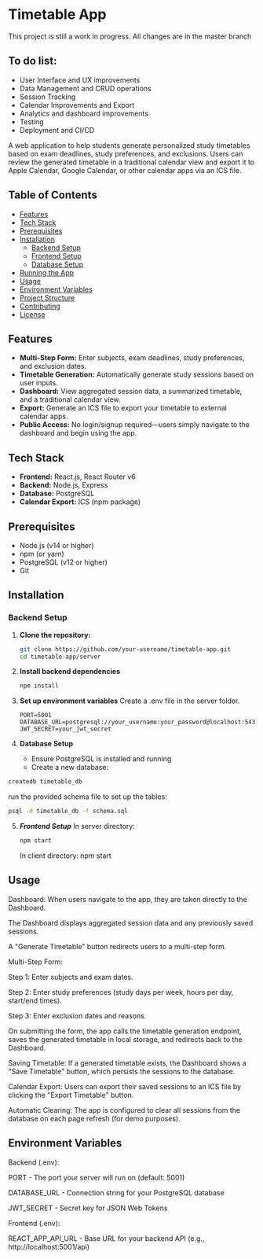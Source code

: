 # Timetable App

This project is still a work in progress.
All changes are in the master branch

## To do list:
- User Interface and UX improvements
- Data Management and CRUD operations
- Session Tracking
- Calendar Improvements and Export
- Analytics and dashboard improvements
- Testing
- Deployment and CI/CD

A web application to help students generate personalized study timetables based on exam deadlines, study preferences, and exclusions. Users can review the generated timetable in a traditional calendar view and export it to Apple Calendar, Google Calendar, or other calendar apps via an ICS file.

## Table of Contents

- [Features](#features)
- [Tech Stack](#tech-stack)
- [Prerequisites](#prerequisites)
- [Installation](#installation)
  - [Backend Setup](#backend-setup)
  - [Frontend Setup](#frontend-setup)
  - [Database Setup](#database-setup)
- [Running the App](#running-the-app)
- [Usage](#usage)
- [Environment Variables](#environment-variables)
- [Project Structure](#project-structure)
- [Contributing](#contributing)
- [License](#license)

## Features

- **Multi-Step Form:** Enter subjects, exam deadlines, study preferences, and exclusion dates.
- **Timetable Generation:** Automatically generate study sessions based on user inputs.
- **Dashboard:** View aggregated session data, a summarized timetable, and a traditional calendar view.
- **Export:** Generate an ICS file to export your timetable to external calendar apps.
- **Public Access:** No login/signup required—users simply navigate to the dashboard and begin using the app.

## Tech Stack

- **Frontend:** React.js, React Router v6
- **Backend:** Node.js, Express
- **Database:** PostgreSQL
- **Calendar Export:** ICS (npm package)

## Prerequisites

- Node.js (v14 or higher)
- npm (or yarn)
- PostgreSQL (v12 or higher)
- Git

## Installation

### Backend Setup

1. **Clone the repository:**

   ```bash
   git clone https://github.com/your-username/timetable-app.git
   cd timetable-app/server

2. **Install backend dependencies**
   ```bash
   npm install

3. **Set up environment variables**
   Create a .env file in the server folder.

   ```.env
   PORT=5001
   DATABASE_URL=postgresql://your_username:your_password@localhost:5432/timetable_db
   JWT_SECRET=your_jwt_secret

4. **Database Setup**
   - Ensure PostgreSQL is installed and running
   - Create a new database:

  ```bash
  createdb timetable_db
  ```
  run the provided schema file to set up the tables:
  ```bash
  psql -d timetable_db -f schema.sql
  ```

5. ***Frontend Setup***
   In server directory:
   ```bash
   npm start
   ```
   In client directory:
   npm start

## Usage
Dashboard:
When users navigate to the app, they are taken directly to the Dashboard.

The Dashboard displays aggregated session data and any previously saved sessions.

A "Generate Timetable" button redirects users to a multi-step form.

Multi-Step Form:

Step 1: Enter subjects and exam dates.

Step 2: Enter study preferences (study days per week, hours per day, start/end times).

Step 3: Enter exclusion dates and reasons.

On submitting the form, the app calls the timetable generation endpoint, saves the generated timetable in local storage, and redirects back to the Dashboard.

Saving Timetable:
If a generated timetable exists, the Dashboard shows a "Save Timetable" button, which persists the sessions to the database.

Calendar Export:
Users can export their saved sessions to an ICS file by clicking the "Export Timetable" button.

Automatic Clearing:
The app is configured to clear all sessions from the database on each page refresh (for demo purposes).


## Environment Variables
Backend (.env):

PORT - The port your server will run on (default: 5001)

DATABASE_URL - Connection string for your PostgreSQL database

JWT_SECRET - Secret key for JSON Web Tokens

Frontend (.env):

REACT_APP_API_URL - Base URL for your backend API (e.g., http://localhost:5001/api)


